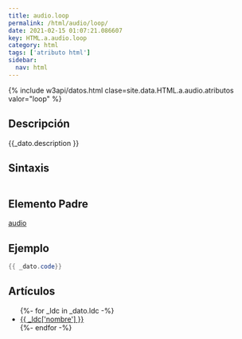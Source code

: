 ```yaml
---
title: audio.loop
permalink: /html/audio/loop/
date: 2021-02-15 01:07:21.086607
key: HTML.a.audio.loop
category: html
tags: ['atributo html']
sidebar: 
  nav: html
---
```


{% include w3api/datos.html clase=site.data.HTML.a.audio.atributos valor="loop" %}

## Descripción
{{_dato.description }}

## Sintaxis
~~~html
~~~

## Elemento Padre
[audio](/html/audio/)

## Ejemplo
~~~java
{{ _dato.code}}
~~~

## Artículos
<ul>
{%- for _ldc in _dato.ldc -%}
   <li>
       <a href="{{_ldc['url'] }}">{{ _ldc['nombre'] }}</a>
   </li>
{%- endfor -%}
</ul>
